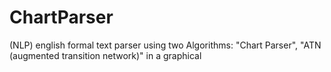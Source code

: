 ChartParser
===========

(NLP) english formal text parser using two Algorithms: "Chart Parser", "ATN (augmented transition network)" in a graphical
